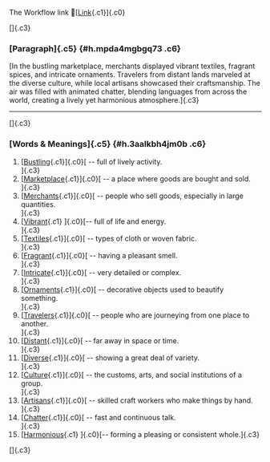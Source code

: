 The Workflow link
👏[[Link](https://www.google.com/url?q=http://www.google.com&sa=D&source=editors&ust=1757875139798087&usg=AOvVaw0UJ98rFiAPvQr68Bzc4RIo){.c1}]{.c0}

[]{.c3}

### [Paragraph]{.c5} {#h.mpda4mgbgq73 .c6}

[In the bustling marketplace, merchants displayed vibrant textiles,
fragrant spices, and intricate ornaments. Travelers from distant lands
marveled at the diverse culture, while local artisans showcased their
craftsmanship. The air was filled with animated chatter, blending
languages from across the world, creating a lively yet harmonious
atmosphere.]{.c3}

------------------------------------------------------------------------

[]{.c3}

### [Words & Meanings]{.c5} {#h.3aalkbh4jm0b .c6}

1.  [[Bustling](https://www.google.com/url?q=http://www.google.com&sa=D&source=editors&ust=1757875139798847&usg=AOvVaw0cXHUGEeGJS_8Az055pN9r){.c1}]{.c0}[ --
    full of lively activity.\
    ]{.c3}
2.  [[Marketplace](https://www.google.com/url?q=http://www.google.com&sa=D&source=editors&ust=1757875139799030&usg=AOvVaw2EZihwhsJNHQUSI0Q2pHtr){.c1}]{.c0}[ --
    a place where goods are bought and sold.\
    ]{.c3}
3.  [[Merchants](https://www.google.com/url?q=http://www.google.com&sa=D&source=editors&ust=1757875139799182&usg=AOvVaw0CRNEIlXXRqG_Gx168FU2b){.c1}]{.c0}[ --
    people who sell goods, especially in large quantities.\
    ]{.c3}
4.  [[Vibrant](https://www.google.com/url?q=http://www.google.com&sa=D&source=editors&ust=1757875139799338&usg=AOvVaw0Z7M5xRgTnoNUIX_DOzTC1){.c1}
    ]{.c0}[-- full of life and energy.\
    ]{.c3}
5.  [[Textiles](https://www.google.com/url?q=http://www.google.com&sa=D&source=editors&ust=1757875139799504&usg=AOvVaw3c3k5ih499A0Y1FTsaDFpv){.c1}]{.c0}[ --
    types of cloth or woven fabric.\
    ]{.c3}
6.  [[Fragrant](https://www.google.com/url?q=http://www.google.com&sa=D&source=editors&ust=1757875139799643&usg=AOvVaw1s2DEkZD3AhUAX5nTgRaIX){.c1}]{.c0}[ --
    having a pleasant smell.\
    ]{.c3}
7.  [[Intricate](https://www.google.com/url?q=http://www.google.com&sa=D&source=editors&ust=1757875139799812&usg=AOvVaw1NgaXhIrk1qanThDH-OlLs){.c1}]{.c0}[ --
    very detailed or complex.\
    ]{.c3}
8.  [[Ornaments](https://www.google.com/url?q=http://www.google.com&sa=D&source=editors&ust=1757875139799933&usg=AOvVaw1IImBYTjFoxkC4AD7L_dtK){.c1}]{.c0}[ --
    decorative objects used to beautify something.\
    ]{.c3}
9.  [[Travelers](https://www.google.com/url?q=http://www.google.com&sa=D&source=editors&ust=1757875139800087&usg=AOvVaw17Dffco8GmsDsvu-KRvtJK){.c1}]{.c0}[ --
    people who are journeying from one place to another.\
    ]{.c3}
10. [[Distant](https://www.google.com/url?q=http://www.google.com&sa=D&source=editors&ust=1757875139800239&usg=AOvVaw1bbv0V399Zx0Vo6RQDqMHo){.c1}]{.c0}[ --
    far away in space or time.\
    ]{.c3}
11. [[Diverse](https://www.google.com/url?q=http://www.google.com&sa=D&source=editors&ust=1757875139800358&usg=AOvVaw3U1ZPJe3pJE3Q07BTg3m9y){.c1}]{.c0}[ --
    showing a great deal of variety.\
    ]{.c3}
12. [[Culture](https://www.google.com/url?q=http://www.google.com&sa=D&source=editors&ust=1757875139800482&usg=AOvVaw33CpYjBfAk39PRwWYWHJqB){.c1}]{.c0}[ --
    the customs, arts, and social institutions of a group.\
    ]{.c3}
13. [[Artisans](https://www.google.com/url?q=http://www.google.com&sa=D&source=editors&ust=1757875139800637&usg=AOvVaw0lvzw0sewDh48IpMOfTLIW){.c1}]{.c0}[ --
    skilled craft workers who make things by hand.\
    ]{.c3}
14. [[Chatter](https://www.google.com/url?q=http://www.google.com&sa=D&source=editors&ust=1757875139800787&usg=AOvVaw08qKVqnUmBpAOZCvaybI_L){.c1}]{.c0}[ --
    fast and continuous talk.\
    ]{.c3}
15. [[Harmonious](https://www.google.com/url?q=http://www.google.com&sa=D&source=editors&ust=1757875139800914&usg=AOvVaw2-kaSo4RDO_qssBzchZfyR){.c1}
    ]{.c0}[-- forming a pleasing or consistent whole.]{.c3}

[]{.c3}
